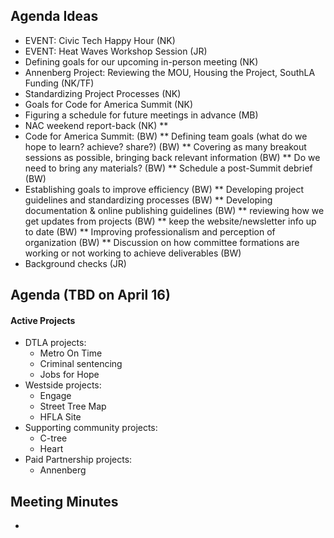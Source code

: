 ## Agenda Ideas
* EVENT: Civic Tech Happy Hour (NK)
* EVENT: Heat Waves Workshop Session (JR)
* Defining goals for our upcoming in-person meeting (NK)
* Annenberg Project: Reviewing the MOU, Housing the Project, SouthLA Funding (NK/TF)
* Standardizing Project Processes (NK)
* Goals for Code for America Summit (NK)
* Figuring a schedule for future meetings in advance (MB)
* NAC weekend report-back (NK)
** 
* Code for America Summit: (BW)
** Defining team goals (what do we hope to learn? achieve? share?) (BW)
** Covering as many breakout sessions as possible, bringing back relevant information (BW)
** Do we need to bring any materials? (BW)
** Schedule a post-Summit debrief (BW)
* Establishing goals to improve efficiency (BW)
** Developing project guidelines and standardizing processes (BW)
** Developing documentation & online publishing guidelines (BW)
** reviewing how we get updates from projects (BW)
** keep the website/newsletter info up to date (BW)
** Improving professionalism and perception of organization (BW)
** Discussion on how committee formations are working or not working to achieve deliverables (BW)
* Background checks (JR)

## Agenda (TBD on April 16)

#### Active Projects
* DTLA projects:
  * Metro On Time
  * Criminal sentencing
  * Jobs for Hope
* Westside projects:
  * Engage
  * Street Tree Map
  * HFLA Site
* Supporting community projects:
  * C-tree
  * Heart
* Paid Partnership projects:
  * Annenberg



## Meeting Minutes
* 
